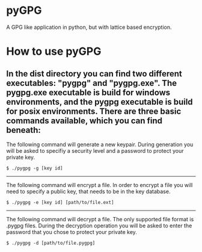 # pyGPG
A GPG like application in python, but with lattice based encryption.

# How to use pyGPG
In the dist directory you can find two different executables: "pygpg" and "pygpg.exe".
The pygpg.exe executable is build for windows environments, and the pygpg executable is build
for posix environments. There are three basic commands available, which you can find beneath:
---
The following command will generate a new keypair. During generation you will be asked to specifiy
a security level and a password to protect your private key.
```
$ ./pygpg -g [key id]
```
---
The following command will encrypt a file. In order to encrypt a file you will need to specify
a public key, that needs to be in the key database.
```
$ ./pygpg -e [key id] [path/to/file.ext]
```
---
The following command will decrypt a file. The only supported file format is .pygpg files.
During the decryption operation you will be asked to enter the password that you chose to
protect your private key.
```
$ ./pygpg -d [path/to/file.pygpg]
```
